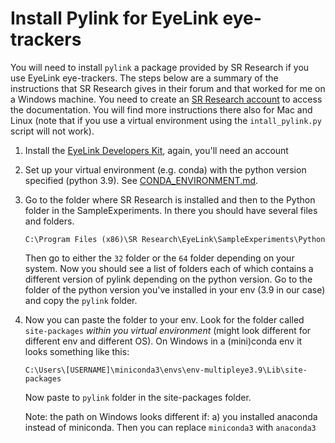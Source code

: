 # Install Pylink for EyeLink eye-trackers
You will need to install `pylink` a package provided by SR Research if you use EyeLink eye-trackers. 
The steps below are a summary of the instructions that SR Research gives in their forum and that worked for 
me on a Windows machine. You need to create an [SR Research account](https://www.sr-research.com/support/thread-48.html) to access the documentation. 
You will find more instructions there also for Mac and Linux (note 
that if you use a virtual environment using the `intall_pylink.py` script will not work).

1. Install the [EyeLink Developers Kit](https://www.sr-research.com/support/showthread.php?tid=13), again, you'll need
   an account
   

2. Set up your virtual environment (e.g. conda) with the python version specified (python 3.9). See [CONDA_ENVIRONMENT.md](https://github.com/MultiplEYE-COST/wg1-experiment-implementation/blob/733c5e98929c0eb41722e0d271618f98b8272a52/guidelines/CONDA_ENVIRONMENT.md).
   

3. Go to the folder where SR Research is installed and then to the Python folder in the SampleExperiments. In there you 
   should have several files and folders. 
   
   `C:\Program Files (x86)\SR Research\EyeLink\SampleExperiments\Python`
    
   Then go to either the `32` folder or the `64` folder depending on your system. Now you should see a list of folders 
   each of which contains a different version of pylink depending on the python version. Go to the folder of the python 
   version you've installed in your env (3.9 in our case) and copy the `pylink` folder.
  
 
4. Now you can paste the folder to your env. Look for the folder called `site-packages` *within you virtual environment* (might look different for 
   different env and different OS). On Windows in a (mini)conda env it looks something like this:
   
   `C:\Users\[USERNAME]\miniconda3\envs\env-multipleye3.9\Lib\site-packages`

   Now paste to `pylink` folder in the site-packages folder.

   Note: the path on Windows looks different if:
   a) you installed anaconda instead of miniconda. Then you can replace `miniconda3` with `anaconda3` 